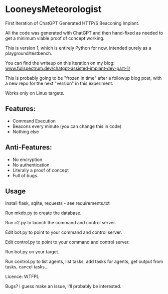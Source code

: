 # LooneysMeteorologist

First Iteration of ChatGPT Generated HTTP/S Beaconing Implant.

All the code was generated with ChatGPT and then hand-fixed as needed to get a minimum viable proof of concept working.

This is version 1, which is entirely Python for now, intended purely as a playground/testbench.

You can find the writeup on this iteration on my blog: www.fullspectrum.dev/chatgpt-assisted-implant-dev-part-1/



This is probably going to be "frozen in time" after a followup blog post, with a new repo for the next "version" in this experiment.

Works only on Linux targets. 

## Features:
* Command Execution
* Beacons every minute (you can change this in code)
* Nothing else

## Anti-Features:
* No encryption
* No authentication
* Literally a proof of concept
* Full of bugs.

## Usage
Install flask, sqlite, requests - see requirements.txt

Run mkdb.py to create the database.

Run c2.py to launch the command and control server. 

Edit bot.py to point to your command and control server. 

Edit control.py to point to your command and control server.

Run bot.py on your target.

Run control.py to list agents, list tasks, add tasks for agents, get output from tasks, cancel tasks... 



Licence: WTFPL

Bugs? I guess make an issue, I'll probably be interested. 

